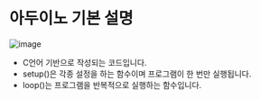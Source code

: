 # 아두이노 기본 설명

![image](https://github.com/morningB/arduino_python/assets/114423035/8f712227-d69f-4963-b256-a0ddb0dc5f09)


* C언어 기반으로 작성되는 코드입니다.
* setup()은 각종 설정을 하는 함수이며 프로그램이 한 번만 실행됩니다. 
* loop()는 프로그램을 반복적으로 실행하는 함수입니다. 


